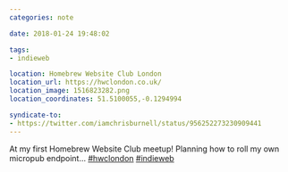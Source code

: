```yaml
---
categories: note

date: 2018-01-24 19:48:02

tags:
- indieweb

location: Homebrew Website Club London
location_url: https://hwclondon.co.uk/
location_image: 1516823282.png
location_coordinates: 51.5100055,-0.1294994

syndicate-to:
- https://twitter.com/iamchrisburnell/status/956252273230909441
---
```


At my first Homebrew Website Club meetup! Planning how to roll my own micropub endpoint... <a rel="external" href="https://twitter.com/hashtag/hwclondon" title="hwclondon on Twitter">#hwclondon</a> <a rel="external" href="https://twitter.com/hashtag/indieweb" title="indieweb on Twitter">#indieweb</a>
